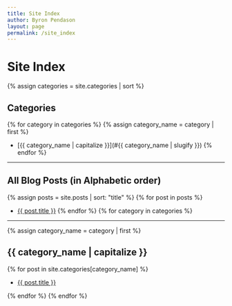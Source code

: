 ```yaml
---
title: Site Index
author: Byron Pendason
layout: page
permalink: /site_index
---
```


# Site Index

{% assign categories = site.categories | sort %}

## Categories

{% for category in categories %}
{% assign category_name = category | first %}
- [{{ category_name | capitalize }}](#{{ category_name | slugify }})
{% endfor %}
* * *
## All Blog Posts (in Alphabetic order)
{% assign posts = site.posts | sort: "title" %}
{% for post in posts %}
- [{{ post.title }}]({{post.url}})
{% endfor %}
{% for category in categories %}

* * *

{% assign category_name = category | first %}

<h2 id="{{ category_name | slugify }}">{{ category_name | capitalize }}</h2>

{% for post in site.categories[category_name] %}

- [{{ post.title }}]({{post.url}})

{% endfor %}
{% endfor %}
